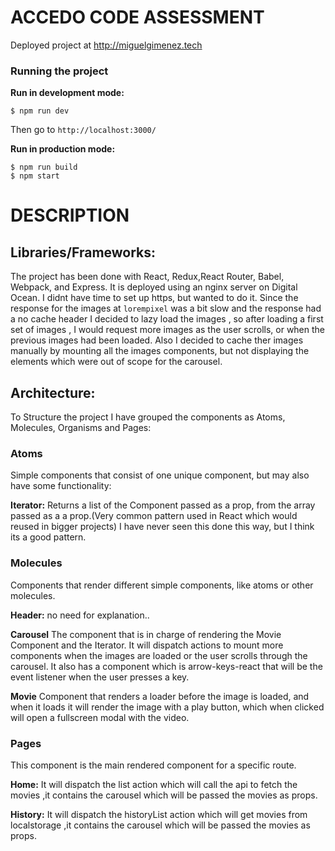 #  ACCEDO CODE ASSESSMENT 


Deployed project at http://miguelgimenez.tech
### Running the project

**Run in development mode:**


    $ npm run dev

Then go to ``http://localhost:3000/``

**Run in production mode:**


    $ npm run build
    $ npm start   
  
    


# DESCRIPTION

## Libraries/Frameworks:

The project has been done with React, Redux,React Router, Babel, Webpack, and Express.
It is deployed using an nginx server on Digital Ocean. I didnt have time to set up https, but wanted to do it.
Since the response for the images at ```lorempixel``` was a bit slow and the response had a no cache header I decided to lazy load the images ,
so after loading a first set of images , I would request more images as the user scrolls, or when the previous images had been loaded.
Also I decided to cache ther images manually by mounting all the images components, but not displaying the elements which were out of 
scope for the carousel.


## Architecture:

To Structure the project I have grouped the components as Atoms, Molecules, Organisms and Pages:

### Atoms

Simple components that consist of one unique component, but may also have some functionality:

**Iterator:** Returns a list of the Component passed as a prop, from the array passed as a a prop.(Very common pattern used in React which would reused in bigger projects) 
I have never seen this done this way, but I think its a good pattern.

### Molecules

Components that render different simple components, like atoms or other molecules.

**Header:** no need for explanation..

**Carousel** The component that is in charge of rendering the Movie Component and the Iterator. It will dispatch actions to mount more components
when the images are loaded or the user scrolls through the carousel. It also has a component which is arrow-keys-react that will be
the event listener when the user presses a key.

**Movie** Component that renders a loader before the image is loaded, and when it loads it will render the image with a play button,
which when clicked will open a fullscreen modal with the video.

### Pages

This component is the main rendered component for a specific route.

**Home:** It will dispatch the list action which will call the api to fetch 
the movies ,it contains the carousel which will be passed the movies as props.
 

**History:**  It will dispatch the historyList action which will get movies from localstorage
,it contains the carousel which will be passed the movies as props.





